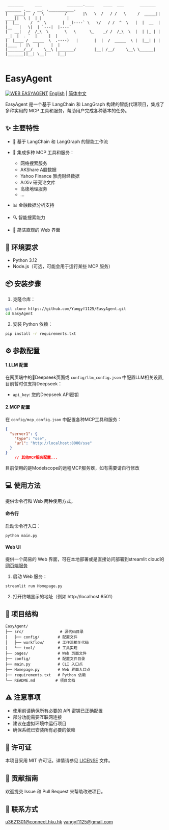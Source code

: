 
```ascii
 _______     ___           _______.____    ____  ___       _______  _______ .__   __. .___________.
|   ____|   /   \         /       |\   \  /   / /   \     /  _____||   ____||  \ |  | |           |
|  |__     /  ^  \       |   (----` \   \/   / /  ^  \   |  |  __  |  |__   |   \|  | `---|  |----`
|   __|   /  /_\  \       \   \      \_    _/ /  /_\  \  |  | |_ | |   __|  |  . `  |     |  |     
|  |____ /  _____  \  .----)   |       |  |  /  _____  \ |  |__| | |  |____ |  |\   |     |  |     
|_______/__/     \__\ |_______/        |__| /__/     \__\ \______| |_______||__| \__|     |__|     
           
```
# EasyAgent
[![WEB EASYAGENT](https://img.shields.io/badge/Web-EASYAGENT-2ea44f?style=for-the-badge&logo=streamlit&logoColor=white)](https://easyagentyyf.streamlit.app)
[English](README.md) | [简体中文](README_ZH.md)

EasyAgent 是一个基于 LangChain 和 LangGraph 构建的智能代理项目，集成了多种实用的 MCP 工具和服务，帮助用户完成各种基本的任务。

## ✨ 主要特性

- 🤖 基于 LangChain 和 LangGraph 的智能工作流
- 🔧 集成多种 MCP 工具和服务：
  - 网络搜索服务
  - AKShare A股数据
  - Yahoo Finance 雅虎财经数据
  - ArXiv 研究论文库
  - 高德地理服务
  - ...

- 📊 金融数据分析支持
- 🔍 智能搜索能力
- 🎨 简洁直观的 Web 界面

## 🚀 环境要求

- Python 3.12
- Node.js（可选，可能会用于运行某些 MCP 服务）

## 📦 安装步骤

1. 克隆仓库：
```bash
git clone https://github.com/Yangyf1125/EasyAgent.git
cd EasyAgent
```

2. 安装 Python 依赖：
```bash
pip install -r requirements.txt
```
## ⚙️ 参数配置

#### 1.LLM 配置
在网页端中的🐋Deepseek页面或 `config/llm_config.json` 中配置LLM相关设置,目前暂时仅支持Deepseek：
  - `api_key`: 您的Deepseek API密钥

#### 2.MCP 配置
在 `config/mcp_config.json` 中配置各种MCP工具和服务：
```json
{
  "server1": {
    "type": "sse",
    "url": "http://localhost:8000/sse"
  }
}
    // 其他MCP服务配置...
```
目前使用的是Modelscope的远程MCP服务器，如有需要请自行修改

## 💻 使用方法
提供命令行和 Web 两种使用方式。
#### 命令行

启动命令行入口：
```bash
python main.py
```



#### Web UI
提供一个简易的 Web 界面，可在本地部署或是直接访问部署到streamlit cloud的[网页端服务](https://easyagentyyf.streamlit.app)

1. 启动 Web 服务：
```bash
streamlit run Homepage.py
```

2. 打开终端显示的地址（例如 http://localhost:8501）


## 📁 项目结构

```
EasyAgent/
├── src/                # 源代码目录
│   ├── config/        # 配置文件
│   ├── workflow/      # 工作流相关代码
│   └── tool/          # 工具实现
├── pages/             # Web 页面文件
├── config/            # 配置文件目录
├── main.py            # CLI 入口点
├── Homepage.py        # Web 界面入口点
├── requirements.txt   # Python 依赖
└── README.md         # 项目文档
```

## ⚠️ 注意事项

- 使用前请确保所有必要的 API 密钥已正确配置
- 部分功能需要互联网连接
- 建议在虚拟环境中运行项目
- 确保系统已安装所有必要的依赖

## 📄 许可证

本项目采用 MIT 许可证。详情请参见 [LICENSE](LICENSE) 文件。

## 🤝 贡献指南

欢迎提交 Issue 和 Pull Request 来帮助改进项目。

## 📧 联系方式

u3621301@connect.hku.hk
yangyf1125@gmail.com


